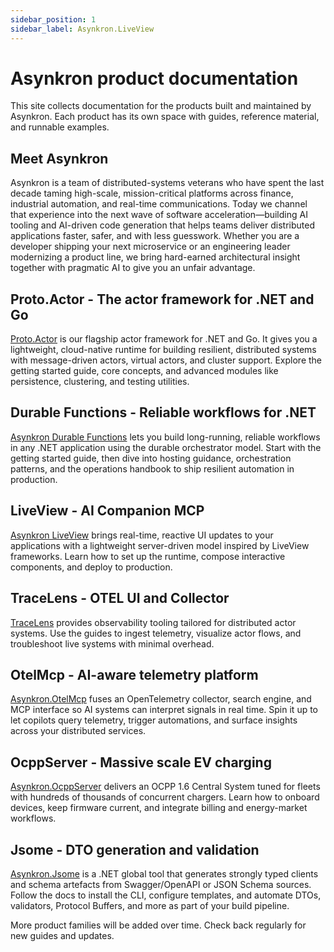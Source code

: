 ```yaml
---
sidebar_position: 1
sidebar_label: Asynkron.LiveView
---
```


# Asynkron product documentation

This site collects documentation for the products built and maintained by Asynkron. Each product has its own space with guides, reference material, and runnable examples.

## Meet Asynkron

Asynkron is a team of distributed-systems veterans who have spent the last decade taming high-scale, mission-critical platforms across finance, industrial automation, and real-time communications. Today we channel that experience into the next wave of software acceleration—building AI tooling and AI-driven code generation that helps teams deliver distributed applications faster, safer, and with less guesswork. Whether you are a developer shipping your next microservice or an engineering leader modernizing a product line, we bring hard-earned architectural insight together with pragmatic AI to give you an unfair advantage.

## Proto.Actor - The actor framework for .NET and Go

[Proto.Actor](./ProtoActor/index.md) is our flagship actor framework for .NET and Go. It gives you a lightweight, cloud-native runtime for building resilient, distributed systems with message-driven actors, virtual actors, and cluster support. Explore the getting started guide, core concepts, and advanced modules like persistence, clustering, and testing utilities.

## Durable Functions - Reliable workflows for .NET

[Asynkron Durable Functions](./DurableFunctions/index.md) lets you build long-running, reliable workflows in any .NET application using the durable orchestrator model. Start with the getting started guide, then dive into hosting guidance, orchestration patterns, and the operations handbook to ship resilient automation in production.

## LiveView - AI Companion MCP

[Asynkron LiveView](./LiveView/index.md) brings real-time, reactive UI updates to your applications with a lightweight server-driven model inspired by LiveView frameworks. Learn how to set up the runtime, compose interactive components, and deploy to production.

## TraceLens - OTEL UI and Collector

[TraceLens](./TraceLens/index.md) provides observability tooling tailored for distributed actor systems. Use the guides to ingest telemetry, visualize actor flows, and troubleshoot live systems with minimal overhead.

## OtelMcp - AI-aware telemetry platform

[Asynkron.OtelMcp](./OtelMcp/index.md) fuses an OpenTelemetry collector, search engine, and MCP interface so AI systems can interpret signals in real time. Spin it up to let copilots query telemetry, trigger automations, and surface insights across your distributed services.

## OcppServer - Massive scale EV charging

[Asynkron.OcppServer](./OcppServer/index.md) delivers an OCPP 1.6 Central System tuned for fleets with hundreds of thousands of concurrent chargers. Learn how to onboard devices, keep firmware current, and integrate billing and energy-market workflows.

## Jsome - DTO generation and validation

[Asynkron.Jsome](./Jsome/index.md) is a .NET global tool that generates strongly typed clients and schema artefacts from Swagger/OpenAPI or JSON Schema sources. Follow the docs to install the CLI, configure templates, and automate DTOs, validators, Protocol Buffers, and more as part of your build pipeline.

More product families will be added over time. Check back regularly for new guides and updates.

